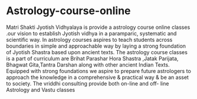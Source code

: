 # Astrology-course-online
Matri Shakti Jyotish  Vidhyalaya is provide a astrology course online classes .our vision to establish Jyotish vidhya in a paramparic, systematic and scientific way. In astrology courses  aspires to teach students across boundaries in simple and approachable way by laying a strong foundation of Jyotish Shastra based upon ancient texts. The astrology course classes is a part of curriculum are Brihat Parashar Hora Shastra ,Jatak Parijata, Bhagwat Gita,Tantra Darshan along with other ancient Indian Texts. Equipped with strong foundations we aspire to prepare future astrologers to approach the knowledge in a comprehensive & practical way & be an asset to society.
The  vriddhi consulting provide both on-line and off- line Astrology and Vastu classes 

